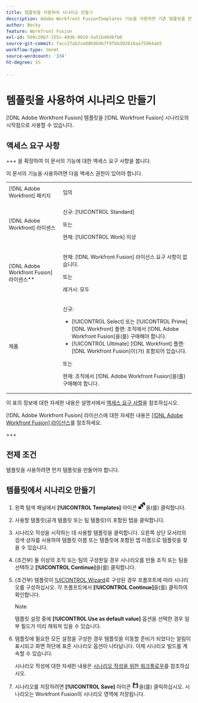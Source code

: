 ```yaml
---
title: 템플릿을 사용하여 시나리오 만들기
description: Adobe Workfront FusionTemplates 기능을 사용하면 기존 템플릿을 만들어 Workfront Fusion 시나리오의 시작점으로 사용할 수 있습니다.
author: Becky
feature: Workfront Fusion
exl-id: 560c20b7-155c-40db-9018-5a51b40d6fb0
source-git-commit: 7acc27ab2ce80b964b7f9fbb302816aa75964ab5
workflow-type: tm+mt
source-wordcount: '334'
ht-degree: 1%

---
```


# 템플릿을 사용하여 시나리오 만들기

[!DNL Adobe Workfront Fusion] 템플릿을 [!DNL Workfront Fusion] 시나리오의 시작점으로 사용할 수 있습니다.

## 액세스 요구 사항

+++ 을 확장하여 이 문서의 기능에 대한 액세스 요구 사항을 봅니다.

이 문서의 기능을 사용하려면 다음 액세스 권한이 있어야 합니다.

<table style="table-layout:auto">
 <col> 
 <col> 
 <tbody> 
  <tr> 
   <td role="rowheader">[!DNL Adobe Workfront] 패키지</td> 
   <td> <p>임의</p> </td> 
  </tr> 
  <tr data-mc-conditions=""> 
   <td role="rowheader">[!DNL Adobe Workfront] 라이센스</td> 
   <td> <p>신규: [!UICONTROL Standard]</p><p>또는</p><p>현재: [!UICONTROL Work] 이상</p> </td> 
  </tr> 
  <tr> 
   <td role="rowheader">[!DNL Adobe Workfront Fusion] 라이센스**</td> 
   <td>
   <p>현재: [!DNL Workfront Fusion] 라이선스 요구 사항이 없습니다.</p>
   <p>또는</p>
   <p>레거시: 모두 </p>
   </td> 
  </tr> 
  <tr> 
   <td role="rowheader">제품</td> 
   <td>
   <p>신규:</p> <ul><li>[!UICONTROL Select] 또는 [!UICONTROL Prime] [!DNL Workfront] 플랜: 조직에서 [!DNL Adobe Workfront Fusion]을(를) 구매해야 합니다.</li><li>[!UICONTROL Ultimate] [!DNL Workfront] 플랜: [!DNL Workfront Fusion]이(가) 포함되어 있습니다.</li></ul>
   <p>또는</p>
   <p>현재: 조직에서 [!DNL Adobe Workfront Fusion]을(를) 구매해야 합니다.</p>
   </td> 
  </tr>
 </tbody> 
</table>

이 표의 정보에 대한 자세한 내용은 설명서에서 [액세스 요구 사항](/help/workfront-fusion/references/licenses-and-roles/access-level-requirements-in-documentation.md)을 참조하십시오.

[!DNL Adobe Workfront Fusion] 라이선스에 대한 자세한 내용은 [[!DNL Adobe Workfront Fusion] 라이선스](/help/workfront-fusion/set-up-and-manage-workfront-fusion/licensing-operations-overview/license-automation-vs-integration.md)를 참조하세요.

+++

## 전제 조건

템플릿을 사용하려면 먼저 템플릿을 만들어야 합니다.

## 템플릿에서 시나리오 만들기

1. 왼쪽 탐색 패널에서 **[!UICONTROL Templates]** 아이콘 ![](assets/templates-icon.png)을(를) 클릭합니다.
1. 사용할 템플릿(공개 템플릿 또는 팀 템플릿)이 포함된 탭을 클릭합니다.
1. 시나리오 작성을 시작하는 데 사용할 템플릿을 클릭합니다. 오른쪽 상단 모서리의 검색 상자를 사용하여 템플릿 이름 또는 템플릿에 포함된 앱 이름으로 템플릿을 찾을 수 있습니다.
1. (조건부) 둘 이상의 조직 또는 팀의 구성원일 경우 시나리오를 만들 조직 또는 팀을 선택하고 **[!UICONTROL Continue]**&#x200B;을(를) 클릭합니다.
1. (조건부) 템플릿이 [!UICONTROL Wizard](으)로 구성된 경우 프롬프트에 따라 시나리오를 구성하십시오. 각 프롬프트에서 **[!UICONTROL Continue]**&#x200B;을(를) 클릭하여 확인합니다.

   >[!NOTE]
   >
   >템플릿 설정 중에 **[!UICONTROL Use as default value]** 옵션을 선택한 경우 일부 필드가 미리 채워져 있을 수 있습니다.

1. 템플릿에 필요한 모든 설정을 구성한 경우 템플릿을 이동할 준비가 되었다는 알림이 표시되고 화면 하단에 표준 시나리오 옵션이 나타납니다. 이제 시나리오 빌드를 계속할 수 있습니다.

   시나리오 작성에 대한 자세한 내용은 [시나리오 작성을 위한 워크플로우](/help/workfront-fusion/create-scenarios/plan-a-scenario/create-a-scenario-workflow.md)를 참조하십시오.

1. 시나리오를 저장하려면 **[!UICONTROL Save]** 아이콘 ![](assets/save-icon.png)을(를) 클릭하십시오. 시나리오는 Workfront Fusion의 시나리오 영역에 저장됩니다.
